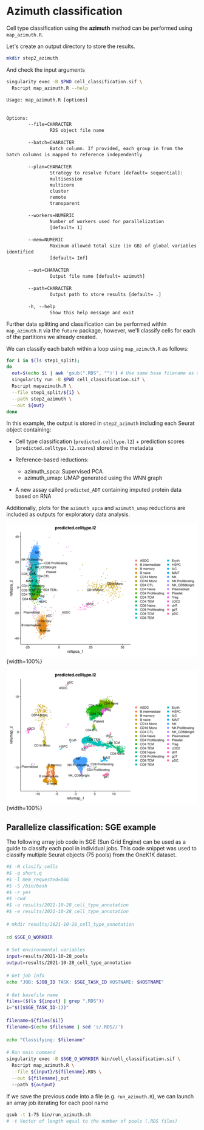 # Azimuth classification

Cell type classification using the **azimuth** method can be performed using
`map_azimuth.R`.

Let's create an output directory to store the results.


```bash
mkdir step2_azimuth
```

And check the input arguments


```bash
singularity exec -B $PWD cell_classification.sif \ 
  Rscript map_azimuth.R --help
```


```
Usage: map_azimuth.R [options]


Options:
        --file=CHARACTER
                RDS object file name

        --batch=CHARACTER
                Batch column. If provided, each group in from the batch columns is mapped to reference independently

        --plan=CHARACTER
                Strategy to resolve future [default= sequential]:
                multisession
                multicore
                cluster
                remote
                transparent

        --workers=NUMERIC
                Number of workers used for parallelization
                [default= 1]

        --mem=NUMERIC
                Maximum allowed total size (in GB) of global variables identified
                [default= Inf]

        --out=CHARACTER
                Output file name [default= azimuth]

        --path=CHARACTER
                Output path to store results [default= .]

        -h, --help
                Show this help message and exit
```

Further data splitting and classification can be performed within `map_azimuth.R` 
via the `future` package, however, we'll classify cells for each of the partitions 
we already created. 


We can classify each batch within a loop using `map_azimuth.R` as follows:


```bash
for i in $(ls step1_split);
do
  out=$(echo $i | awk 'gsub(".RDS", "")') # Use same base filename as output
  singularity run -B $PWD cell_classification.sif \ 
  Rscript mapazimuth.R \
  --file step1_split/${i} \
  --path step2_azimuth \
  --out ${out}
done
```

In this example, the output is stored in `step2_azimuth` including each 
Seurat object containing:

-   Cell type classification (`predicted.celltype.l2`) + prediction scores
    (`predicted.celltype.l2.scores`) stored in the metadata

-   Reference-based reductions:

    -   azimuth_spca: Supervised PCA
    -   azimuth_umap: UMAP generated using the WNN graph
    
-   A new assay called `predicted_ADT` containing imputed protein data based on
RNA

Additionally, plots for the `azimuth_spca` and `azimuth_umap` reductions are included
as outputs for exploratory data analysis.

![PCA embeddings projected onto the reference supervised PCA](_bookdown_files/spca.png){width=100%}

![Query dataset projected onto the reference UMAP](_bookdown_files/umap.png){width=100%}

## Parallelize classification: SGE example

The following array job code in SGE (Sun Grid Engine) can be used as a guide to 
classify each pool in individual jobs. This code snippet was used to
classify multiple Seurat objects (75 pools) from the OneK1K dataset. 


```bash
#$ -N clasify_cells
#$ -q short.q
#$ -l mem_requested=50G
#$ -S /bin/bash
#$ -r yes
#$ -cwd 
#$ -o results/2021-10-28_cell_type_annotation
#$ -e results/2021-10-28_cell_type_annotation

# mkdir results/2021-10-28_cell_type_annotation

cd $SGE_O_WORKDIR

# Set environmental variables
input=results/2021-10-28_pools
output=results/2021-10-28_cell_type_annotation

# Get job info
echo "JOB: $JOB_ID TASK: $SGE_TASK_ID HOSTNAME: $HOSTNAME"

# Get basefile name
files=($(ls ${input} | grep ".RDS"))
i="$(($SGE_TASK_ID-1))"

filename=${files[$i]}
filename=$(echo $filename | sed 's/.RDS//')

echo "Classifying: $filename"

# Run main command
singularity exec -B $SGE_O_WORKDIR bin/cell_classification.sif \
  Rscript map_azimuth.R \
  --file ${input}/${filename}.RDS \
  --out ${filename}_out
  --path ${output}
```

If we save the previous code into a file (e.g. `run_azimuth.R`), we can launch 
an array job iterating for each pool name


```bash
qsub -t 1-75 bin/run_azimuth.sh
# -t Vector of length equal to the number of pools (.RDS files)
```

